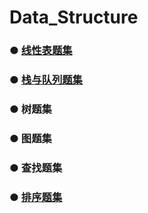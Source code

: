 # Data_Structure


### ● [线性表题集](https://github.com/fang0jun/Data_Structure/blob/master/%E7%BA%BF%E6%80%A7%E8%A1%A8/README.md)

### ● [栈与队列题集](https://github.com/fang0jun/Data_Structure/blob/master/%E6%A0%88%E4%B8%8E%E9%98%9F%E5%88%97/README.md)

### ● 树题集

### ● 图题集

### ● 查找题集

### ● [排序题集](https://github.com/fang0jun/Data_Structure/blob/master/%E6%8E%92%E5%BA%8F/README.md)